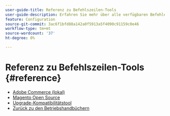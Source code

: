 ```yaml
---
user-guide-title: Referenz zu Befehlszeilen-Tools
user-guide-description: Erfahren Sie mehr über alle verfügbaren Befehle, Argumente und Optionen für Adobe Commerce und Magento Open Source-Befehlszeilen-Tools.
feature: Configuration
source-git-commit: 3ac6f1bfd88a142a0f5913a5f4090c91159c0e46
workflow-type: tm+mt
source-wordcount: '37'
ht-degree: 0%

---
```



# Referenz zu Befehlszeilen-Tools {#reference}

- [Adobe Commerce (lokal)](commerce-on-premises.md)
- [Magento Open Source](magento-open-source.md)
- [Upgrade-Kompatibilitätstool](uct.md)
- [Zurück zu den Betriebshandbüchern](https://experienceleague.adobe.com/docs/commerce-operations/operational-guides/home.html)

